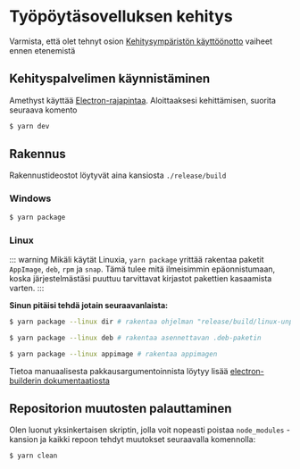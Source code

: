 # Työpöytäsovelluksen kehitys

Varmista, että olet tehnyt osion [Kehitysympäristön käyttöönotto](./setting_up_environment.md) vaiheet ennen etenemistä

## Kehityspalvelimen käynnistäminen

Amethyst käyttää [Electron-rajapintaa](https://www.electronjs.org/). Aloittaaksesi kehittämisen, suorita seuraava komento

```sh
$ yarn dev
```

## Rakennus

Rakennustideostot löytyvät aina kansiosta `./release/build`

### Windows

```sh
$ yarn package
```

### Linux

::: warning
Mikäli käytät Linuxia, `yarn package` yrittää rakentaa paketit
`AppImage`, `deb`, `rpm` ja `snap`. Tämä tulee mitä ilmeisimmin epäonnistumaan, koska järjestelmästäsi puuttuu tarvittavat kirjastot pakettien kasaamista varten.
:::

**Sinun pitäisi tehdä jotain seuraavanlaista:**

```sh
$ yarn package --linux dir # rakentaa ohjelman "release/build/linux-unpacked" -kansioon
```

```sh
$ yarn package --linux deb # rakentaa asennettavan .deb-paketin
```

```sh
$ yarn package --linux appimage # rakentaa appimagen
```

Tietoa manuaalisesta pakkausargumentoinnista löytyy lisää [electron-builderin dokumentaatiosta](https://www.electron.build/configuration/linux.html)

## Repositorion muutosten palauttaminen

Olen luonut yksinkertaisen skriptin, jolla voit nopeasti poistaa `node_modules` -kansion ja kaikki repoon tehdyt muutokset seuraavalla komennolla:

```sh
$ yarn clean
```
